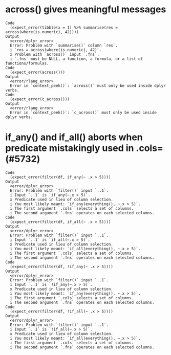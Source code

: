 # across() gives meaningful messages

    Code
      (expect_error(tibble(x = 1) %>% summarise(res = across(where(is.numeric), 42))))
    Output
      <error/dplyr_error>
      Error: Problem with `summarise()` column `res`.
      i `res = across(where(is.numeric), 42)`.
      x Problem with `across()` input `.fns`.
      i `.fns` must be NULL, a function, a formula, or a list of functions/formulas.
    Code
      (expect_error(across()))
    Output
      <error/rlang_error>
      Error in `context_peek()`: `across()` must only be used inside dplyr verbs.
    Code
      (expect_error(c_across()))
    Output
      <error/rlang_error>
      Error in `context_peek()`: `c_across()` must only be used inside dplyr verbs.

# if_any() and if_all() aborts when predicate mistakingly used in .cols= (#5732)

    Code
      (expect_error(filter(df, if_any(~ .x > 5))))
    Output
      <error/dplyr_error>
      Error: Problem with `filter()` input `..1`.
      i Input `..1` is `if_any(~.x > 5)`.
      x Predicate used in lieu of column selection.
      i You most likely meant: `if_any(everything(), ~.x > 5)`.
      i The first argument `.cols` selects a set of columns.
      i The second argument `.fns` operates on each selected columns.
    Code
      (expect_error(filter(df, if_all(~ .x > 5))))
    Output
      <error/dplyr_error>
      Error: Problem with `filter()` input `..1`.
      i Input `..1` is `if_all(~.x > 5)`.
      x Predicate used in lieu of column selection.
      i You most likely meant: `if_all(everything(), ~.x > 5)`.
      i The first argument `.cols` selects a set of columns.
      i The second argument `.fns` operates on each selected columns.
    Code
      (expect_error(filter(df, !if_any(~ .x > 5))))
    Output
      <error/dplyr_error>
      Error: Problem with `filter()` input `..1`.
      i Input `..1` is `!if_any(~.x > 5)`.
      x Predicate used in lieu of column selection.
      i You most likely meant: `if_any(everything(), ~.x > 5)`.
      i The first argument `.cols` selects a set of columns.
      i The second argument `.fns` operates on each selected columns.
    Code
      (expect_error(filter(df, !if_all(~ .x > 5))))
    Output
      <error/dplyr_error>
      Error: Problem with `filter()` input `..1`.
      i Input `..1` is `!if_all(~.x > 5)`.
      x Predicate used in lieu of column selection.
      i You most likely meant: `if_all(everything(), ~.x > 5)`.
      i The first argument `.cols` selects a set of columns.
      i The second argument `.fns` operates on each selected columns.

